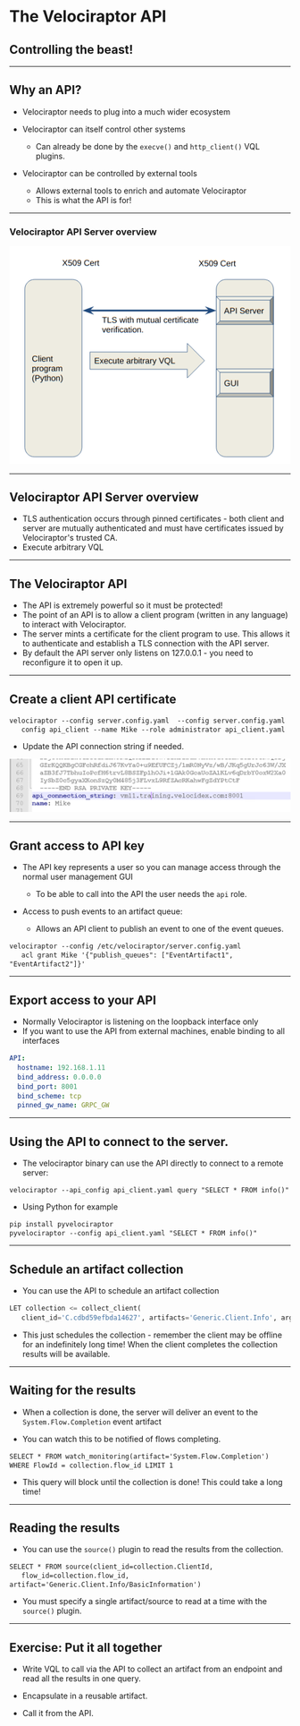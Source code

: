 <!-- .slide: class="title " -->

# The Velociraptor API

## Controlling the beast!

---

<!-- .slide: class="content " -->

## Why an API?

* Velociraptor needs to plug into a much wider ecosystem

* Velociraptor can itself control other systems
    * Can already be done by the `execve()` and `http_client()` VQL
      plugins.

* Velociraptor can be controlled by external tools
    * Allows external tools to enrich and automate Velociraptor
    * This is what the API is for!

---

<!-- .slide: class="full_screen_diagram" -->

### Velociraptor API Server overview

![](api_overview.png)

---

<!-- .slide: class="content " -->

## Velociraptor API Server overview

* TLS authentication occurs through pinned certificates - both client
  and server are mutually authenticated and must have certificates
  issued by Velociraptor's trusted CA.
* Execute arbitrary VQL

---

<!-- .slide: class="content " -->

## The Velociraptor API
* The API is extremely powerful so it must be protected!
* The point of an API is to allow a client program (written in any
  language) to interact with Velociraptor.
* The server mints a certificate for the client program to use. This
  allows it to authenticate and establish a TLS connection with the
  API server.
* By default the API server only listens on 127.0.0.1 - you need to
  reconfigure it to open it up.

---

<!-- .slide: class="content " -->

## Create a client API certificate

```
velociraptor --config server.config.yaml  --config server.config.yaml
   config api_client --name Mike --role administrator api_client.yaml
```

* Update the API connection string if needed.

<img src="api_connection_string.png" class="inset">

---

<!-- .slide: class="content " -->

## Grant access to API key

* The API key represents a user so you can manage access through the
  normal user management GUI
    * To be able to call into the API the user needs the `api` role.

* Access to push events to an artifact queue:
    * Allows an API client to publish an event to one of the event
      queues.

```
velociraptor --config /etc/velociraptor/server.config.yaml
   acl grant Mike '{"publish_queues": ["EventArtifact1", "EventArtifact2"]}'
```

---

<!-- .slide: class="content " -->

## Export access to your API

* Normally Velociraptor is listening on the loopback interface only
* If you want to use the API from external machines, enable binding to
  all interfaces

```yaml
API:
  hostname: 192.168.1.11
  bind_address: 0.0.0.0
  bind_port: 8001
  bind_scheme: tcp
  pinned_gw_name: GRPC_GW
```

---

<!-- .slide: class="content small-font" -->

## Using the API to connect to the server.

* The velociraptor binary can use the API directly to connect to a
  remote server:

```
velociraptor --api_config api_client.yaml query "SELECT * FROM info()"
```

* Using Python for example

```
pip install pyvelociraptor
pyvelociraptor --config api_client.yaml "SELECT * FROM info()"
```

---

<!-- .slide: class="content small-font" -->
## Schedule an artifact collection

* You can use the API to schedule an artifact collection

```sql
LET collection <= collect_client(
   client_id='C.cdbd59efbda14627', artifacts='Generic.Client.Info', args=dict())
```

* This just schedules the collection - remember the client may be
  offline for an indefinitely long time! When the client completes the
  collection results will be available.

---

<!-- .slide: class="content " -->

## Waiting for the results

* When a collection is done, the server will deliver an event to the
  `System.Flow.Completion` event artifact

* You can watch this to be notified of flows completing.

```
SELECT * FROM watch_monitoring(artifact='System.Flow.Completion')
WHERE FlowId = collection.flow_id LIMIT 1
```

* This query will block until the collection is done! This could take
  a long time!

---

<!-- .slide: class="content " -->
## Reading the results

* You can use the `source()` plugin to read the results from the
  collection.

```
SELECT * FROM source(client_id=collection.ClientId,
   flow_id=collection.flow_id, artifact='Generic.Client.Info/BasicInformation')
```

* You must specify a single artifact/source to read at a time with the
  `source()` plugin.

---

<!-- .slide: class="content " -->

## Exercise: Put it all together

* Write VQL to call via the API to collect an artifact from an endpoint
  and read all the results in one query.

* Encapsulate in a reusable artifact.

* Call it from the API.
